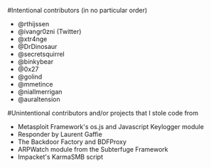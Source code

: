 #Intentional contributors (in no particular order)

- @rthijssen
- @ivangr0zni (Twitter)
- @xtr4nge
- @DrDinosaur
- @secretsquirrel
- @binkybear
- @0x27
- @golind
- @mmetince
- @niallmerrigan
- @auraltension

#Unintentional contributors and/or projects that I stole code from

- Metasploit Framework's os.js and Javascript Keylogger module
- Responder by Laurent Gaffie
- The Backdoor Factory and BDFProxy
- ARPWatch module from the Subterfuge Framework
- Impacket's KarmaSMB script
